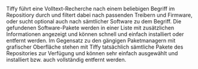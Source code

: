Tiffy führt eine Volltext-Recherche nach einem beliebigen Begriff im Repositiory durch und filtert dabei nach passenden Treibern und Firmware, oder sucht optional auch nach sämtlicher Software zu dem Begriff.
Die gefundenen Software-Pakete werden in einer Liste mit zusätzlichen Informationen angezeigt und können schnell und einfach installiert oder entfernt werden.
Im Gegensatz zu den gängigen Paketmanagern mit grafischer Oberfläche stehen mit Tiffy tatsächlich sämtliche Pakete des Repositories zur Verfügung und können sehr einfach ausgewählt und installiert bzw. auch vollständig entfernt werden.
